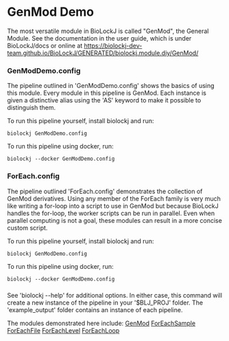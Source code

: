 # GenMod Demo

The most versatile module in BioLockJ is called "GenMod", the General Module.
See the documentation in the user guide, which is under BioLockJ/docs or online at https://biolockj-dev-team.github.io/BioLockJ/GENERATED/biolockj.module.diy/GenMod/

### GenModDemo.config 

The pipeline outlined in 'GenModDemo.config' shows the basics of using this module.  Every module in this pipeline is GenMod.  Each instance is given a distinctive alias using the 'AS' keyword to make it possible to distinguish them.  

To run this pipeline yourself, install biolockj and run:
```
biolockj GenModDemo.config
```

To run this pipeline using docker, run:
```
biolockj --docker GenModDemo.config
```

### ForEach.config

The pipeline outlined 'ForEach.config' demonstrates the collection of GenMod derivatives.  Using any member of the ForEach family is very much like writing a for-loop into a script to use in GenMod but because BioLockJ handles the for-loop, the worker scripts can be run in parallel.  Even when parallel computing is not a goal, these modules can result in a more concise custom script.

To run this pipeline yourself, install biolockj and run:
```
biolockj GenModDemo.config
```

To run this pipeline using docker, run:
```
biolockj --docker GenModDemo.config
```

###

See 'biolockj --help' for additional options.  In either case, this command will create a new instance of the pipeline in your '$BLJ_PROJ' folder.
The 'example_output' folder contains an instance of each pipeline.

The modules demonstrated here include:
[GenMod](https://biolockj-dev-team.github.io/BioLockJ/GENERATED/biolockj.module.diy/GenMod/)
[ForEachSample](https://biolockj-dev-team.github.io/BioLockJ/GENERATED/biolockj.module.diy/ForEachSample/)
[ForEachFile](https://biolockj-dev-team.github.io/BioLockJ/GENERATED/biolockj.module.diy/ForEachFile/)
[ForEachLevel](https://biolockj-dev-team.github.io/BioLockJ/GENERATED/biolockj.module.diy/ForEachLevel/)
[ForEachLoop](https://biolockj-dev-team.github.io/BioLockJ/GENERATED/biolockj.module.diy/ForEachLoop/)
